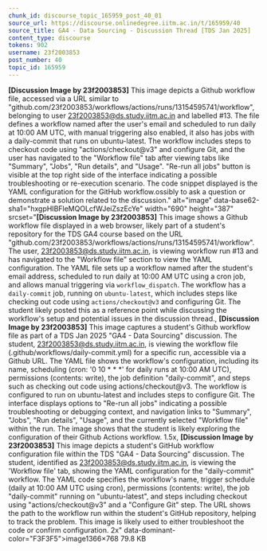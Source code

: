 ```yaml
---
chunk_id: discourse_topic_165959_post_40_01
source_url: https://discourse.onlinedegree.iitm.ac.in/t/165959/40
source_title: GA4 - Data Sourcing - Discussion Thread [TDS Jan 2025]
content_type: discourse
tokens: 902
username: 23f2003853
post_number: 40
topic_id: 165959
---
```


**[Discussion Image by 23f2003853]** This image depicts a Github workflow file, accessed via a URL similar to "github.com/23f2003853/workflows/actions/runs/13154595741/workflow", belonging to user 23f2003853@ds.study.iitm.ac.in and labelled #13. The file defines a workflow named after the user's email and scheduled to run daily at 10:00 AM UTC, with manual triggering also enabled, it also has jobs with a daily-commit that runs on ubuntu-latest. The workflow includes steps to checkout code using "actions/checkout@v3" and configure Git, and the user has navigated to the "Workflow file" tab after viewing tabs like "Summary", "Jobs", "Run details", and "Usage". "Re-run all jobs" button is visible at the top right side of the interface indicating a possible troubleshooting or re-execution scenario. The code snippet displayed is the YAML configuration for the GitHub workflow.ossibly to ask a question or demonstrate a solution related to the discussion." alt="image" data-base62-sha1="hxgpHIBFleMQOLcfWJeiZszEcYe" width="690" height="387" srcset="**[Discussion Image by 23f2003853]** This image shows a Github workflow file displayed in a web browser, likely part of a student's repository for the TDS GA4 course based on the URL "github.com/23f2003853/workflows/actions/runs/13154595741/workflow". The user, 23f2003853@ds.study.iitm.ac.in, is viewing workflow run #13 and has navigated to the "Workflow file" section to view the YAML configuration. The YAML file sets up a workflow named after the student's email address, scheduled to run daily at 10:00 AM UTC using a cron job, and allows manual triggering via `workflow_dispatch`. The workflow has a `daily-commit` job, running on `ubuntu-latest`, which includes steps like checking out code using `actions/checkout@v3` and configuring Git. The student likely posted this as a reference point while discussing the workflow's setup and potential issues in the discussion thread., **[Discussion Image by 23f2003853]** This image captures a student's Github workflow file as part of a TDS Jan 2025 "GA4 - Data Sourcing" discussion. The student, 23f2003853@ds.study.iitm.ac.in, is viewing the workflow file (.github/workflows/daily-commit.yml) for a specific run, accessible via a Github URL. The YAML file shows the workflow's configuration, including its name, scheduling (cron: '0 10 * * *' for daily runs at 10:00 AM UTC), permissions (contents: write), the job definition "daily-commit", and steps such as checking out code using actions/checkout@v3. The workflow is configured to run on ubuntu-latest and includes steps to configure Git. The interface displays options to "Re-run all jobs" indicating a possible troubleshooting or debugging context, and navigation links to "Summary", "Jobs", "Run details", "Usage", and the currently selected "Workflow file" within the run. The image shows that the student is likely exploring the configuration of their Github Actions workflow. 1.5x, **[Discussion Image by 23f2003853]** This image depicts a student's GitHub workflow configuration file within the TDS "GA4 - Data Sourcing" discussion. The student, identified as 23f2003853@ds.study.iitm.ac.in, is viewing the 'Workflow file' tab, showing the YAML configuration for the "daily-commit" workflow. The YAML code specifies the workflow's name, trigger schedule (daily at 10:00 AM UTC using cron), permissions (contents: write), the job "daily-commit" running on "ubuntu-latest", and steps including checkout using "actions/checkout@v3" and a "Configure Git" step. The URL shows the path to the workflow run within the student's GitHub repository, helping to track the problem. This image is likely used to either troubleshoot the code or confirm configuration. 2x" data-dominant-color="F3F3F5">image1366×768 79.8 KB
